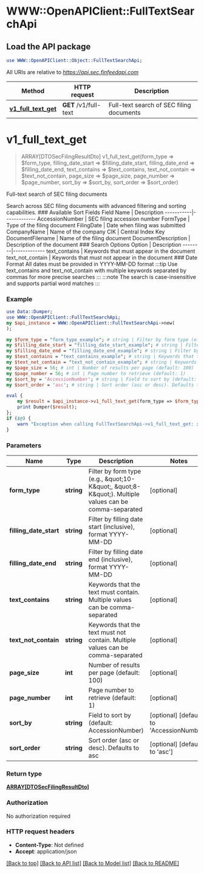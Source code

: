 # WWW::OpenAPIClient::FullTextSearchApi

## Load the API package
```perl
use WWW::OpenAPIClient::Object::FullTextSearchApi;
```

All URIs are relative to *https://api.sec.finfeedapi.com*

Method | HTTP request | Description
------------- | ------------- | -------------
[**v1_full_text_get**](FullTextSearchApi.md#v1_full_text_get) | **GET** /v1/full-text | Full-text search of SEC filing documents


# **v1_full_text_get**
> ARRAY[DTOSecFilingResultDto] v1_full_text_get(form_type => $form_type, filling_date_start => $filling_date_start, filling_date_end => $filling_date_end, text_contains => $text_contains, text_not_contain => $text_not_contain, page_size => $page_size, page_number => $page_number, sort_by => $sort_by, sort_order => $sort_order)

Full-text search of SEC filing documents

Search across SEC filing documents with advanced filtering and sorting capabilities.    ### Available Sort Fields    Field Name | Description  -----------|-------------  AccessionNumber | SEC filing accession number  FormType | Type of the filing document  FilingDate | Date when filing was submitted  CompanyName | Name of the company  CIK | Central Index Key  DocumentFilename | Name of the filing document  DocumentDescription | Description of the document    ### Search Options    Option | Description  --------|-------------  text_contains | Keywords that must appear in the document  text_not_contain | Keywords that must not appear in the document    ### Date Format  All dates must be provided in YYYY-MM-DD format    :::tip  Use text_contains and text_not_contain with multiple keywords separated by commas for more precise searches  :::    :::note  The search is case-insensitive and supports partial word matches  :::

### Example
```perl
use Data::Dumper;
use WWW::OpenAPIClient::FullTextSearchApi;
my $api_instance = WWW::OpenAPIClient::FullTextSearchApi->new(
);

my $form_type = "form_type_example"; # string | Filter by form type (e.g., \"10-K\", \"8-K\"). Multiple values can be comma-separated
my $filling_date_start = "filling_date_start_example"; # string | Filter by filling date start (inclusive), format YYYY-MM-DD
my $filling_date_end = "filling_date_end_example"; # string | Filter by filling date end (inclusive), format YYYY-MM-DD
my $text_contains = "text_contains_example"; # string | Keywords that the text must contain. Multiple values can be comma-separated
my $text_not_contain = "text_not_contain_example"; # string | Keywords that the text must not contain. Multiple values can be comma-separated
my $page_size = 56; # int | Number of results per page (default: 100)
my $page_number = 56; # int | Page number to retrieve (default: 1)
my $sort_by = 'AccessionNumber'; # string | Field to sort by (default: AccessionNumber)
my $sort_order = 'asc'; # string | Sort order (asc or desc). Defaults to asc

eval {
    my $result = $api_instance->v1_full_text_get(form_type => $form_type, filling_date_start => $filling_date_start, filling_date_end => $filling_date_end, text_contains => $text_contains, text_not_contain => $text_not_contain, page_size => $page_size, page_number => $page_number, sort_by => $sort_by, sort_order => $sort_order);
    print Dumper($result);
};
if ($@) {
    warn "Exception when calling FullTextSearchApi->v1_full_text_get: $@\n";
}
```

### Parameters

Name | Type | Description  | Notes
------------- | ------------- | ------------- | -------------
 **form_type** | **string**| Filter by form type (e.g., \&quot;10-K\&quot;, \&quot;8-K\&quot;). Multiple values can be comma-separated | [optional] 
 **filling_date_start** | **string**| Filter by filling date start (inclusive), format YYYY-MM-DD | [optional] 
 **filling_date_end** | **string**| Filter by filling date end (inclusive), format YYYY-MM-DD | [optional] 
 **text_contains** | **string**| Keywords that the text must contain. Multiple values can be comma-separated | [optional] 
 **text_not_contain** | **string**| Keywords that the text must not contain. Multiple values can be comma-separated | [optional] 
 **page_size** | **int**| Number of results per page (default: 100) | [optional] 
 **page_number** | **int**| Page number to retrieve (default: 1) | [optional] 
 **sort_by** | **string**| Field to sort by (default: AccessionNumber) | [optional] [default to &#39;AccessionNumber&#39;]
 **sort_order** | **string**| Sort order (asc or desc). Defaults to asc | [optional] [default to &#39;asc&#39;]

### Return type

[**ARRAY[DTOSecFilingResultDto]**](DTOSecFilingResultDto.md)

### Authorization

No authorization required

### HTTP request headers

 - **Content-Type**: Not defined
 - **Accept**: application/json

[[Back to top]](#) [[Back to API list]](../README.md#documentation-for-api-endpoints) [[Back to Model list]](../README.md#documentation-for-models) [[Back to README]](../README.md)

